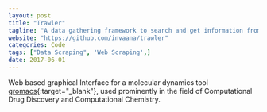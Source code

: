 ```yaml
---
layout: post
title: "Trawler"
tagline: "A data gathering framework to search and get information from web sources"
website: "https://github.com/invaana/trawler"
categories: Code
tags: ["Data Scraping", 'Web Scraping',]
date: 2017-06-01
---
```


Web based graphical Interface for a molecular dynamics tool [gromacs](http://www.gromacs.org){:target="_blank"}, used
prominently in the field of Computational Drug Discovery and Computational Chemistry.
